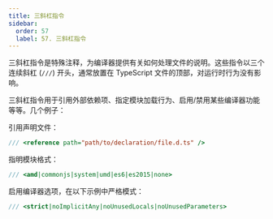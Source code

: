 ```yaml
---
title: 三斜杠指令
sidebar:
  order: 57
  label: 57. 三斜杠指令
---
```


三斜杠指令是特殊注释，为编译器提供有关如何处理文件的说明。这些指令以三个连续斜杠 (`///`) 开头，通常放置在 TypeScript 文件的顶部，对运行时行为没有影响。

三斜杠指令用于引用外部依赖项、指定模块加载行为、启用/禁用某些编译器功能等等。几个例子：

引用声明文件：

<!-- skip -->

```typescript
/// <reference path="path/to/declaration/file.d.ts" />
```

指明模块格式：

<!-- skip -->

```typescript
/// <amd|commonjs|system|umd|es6|es2015|none>
```

启用编译器选项，在以下示例中严格模式：

<!-- skip -->

```typescript
/// <strict|noImplicitAny|noUnusedLocals|noUnusedParameters>
```
